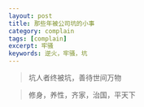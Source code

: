 ```yaml
---
layout: post
title: 那些年被公司坑的小事
category: complain
tags: [complain]
excerpt: 牢骚
keywords: 逆火，牢骚，坑
---
```


> 坑人者终被坑，善待世间万物



> 修身，养性，齐家，治国，平天下
